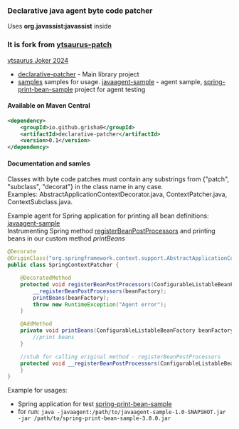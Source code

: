 ### Declarative java agent byte code patcher   
Uses **org.javassist:javassist** inside

### It is fork from [ytsaurus-patch](https://github.com/ytsaurus/ytsaurus-spyt/blob/main/spark-patch/src/main/java/tech/ytsaurus/spyt/patch/)
[ytsaurus Joker 2024](https://vkvideo.ru/playlist/-796_56/video-796_456240553)


- [declarative-patcher](declarative-patcher) - Main library project
- [samples](samples) samples for usage. [javaagent-sample](samples/javaagent-sample) - agent sample, [spring-print-bean-sample](samples/spring-print-bean-sample) project for agent testing

#### Available on Maven Central   
```xml
<dependency>
    <groupId>io.github.grisha9</groupId>
    <artifactId>declarative-patcher</artifactId>
    <version>0.1</version>
</dependency>
```

#### Documentation and samles

Classes with byte code patches must contain any substrings from {"patch", "subclass", "decorat"} in the class name in any case.   
Examples: AbstractApplicationContextDecorator.java, ContextPatcher.java, ContextSubclass.java.

Example agent for Spring application for printing all bean definitions: [javaagent-sample](samples/javaagent-sample/src/main/java/com/example/SpringContextPatcher.java)   
Instrumenting Spring method [registerBeanPostProcessors](https://github.com/spring-projects/spring-framework/blob/3.0.x/org.springframework.context/src/main/java/org/springframework/context/support/AbstractApplicationContext.java#L410) and printing beans in our custom method *printBeans*
```java
@Decorate
@OriginClass("org.springframework.context.support.AbstractApplicationContext")
public class SpringContextPatcher {

    @DecoratedMethod
    protected void registerBeanPostProcessors(ConfigurableListableBeanFactory beanFactory) {
        __registerBeanPostProcessors(beanFactory);
        printBeans(beanFactory);
        throw new RuntimeException("Agent error");
    }

    @AddMethod
    private void printBeans(ConfigurableListableBeanFactory beanFactory) {
        //print beans
    }

    //stub for calling original method - registerBeanPostProcessors
    protected void __registerBeanPostProcessors(ConfigurableListableBeanFactory beanFactory) {
    }
}
```

Example for usages:
 - Spring application for test [spring-print-bean-sample](samples/spring-print-bean-sample/src/main/java/org/springframework/sample/Application.java)   
 - for run: ```java -javaagent:/path/to/javaagent-sample-1.0-SNAPSHOT.jar -jar /path/to/spring-print-bean-sample-3.0.0.jar```